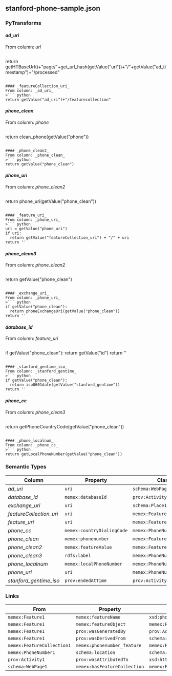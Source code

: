 ## stanford-phone-sample.json

### PyTransforms
#### _ad_uri_
From column: _url_
>``` python
return getHTBaseUrl()+"page/"+get_url_hash(getValue("url"))+"/"+getValue("ad_timestamp")+"/processed"
```

#### _featureCollection_uri_
From column: _ad_uri_
>``` python
return getValue("ad_uri")+"/featurecollection"
```

#### _phone_clean_
From column: _phone_
>``` python
return clean_phone(getValue("phone"))
```

#### _phone_clean2_
From column: _phone_clean_
>``` python
return getValue("phone_clean")
```

#### _phone_uri_
From column: _phone_clean2_
>``` python
return phone_uri(getValue("phone_clean"))
```

#### _feature_uri_
From column: _phone_uri_
>``` python
uri = getValue("phone_uri")
if uri:
  return getValue("featureCollection_uri") + "/" + uri
return ''
```

#### _phone_clean3_
From column: _phone_clean2_
>``` python
return getValue("phone_clean")
```

#### _exchange_uri_
From column: _phone_uri_
>``` python
if getValue("phone_clean"):
  return phoneExchangeUri(getValue("phone_clean"))
return ''
```

#### _database_id_
From column: _feature_uri_
>``` python
if getValue("phone_clean"):
  return getValue("id")
return ''
```

#### _stanford_gentime_iso_
From column: _stanford_gentime_
>``` python
if getValue("phone_clean"):
  return iso8601date(getValue("stanford_gentime"))
return ''
```

#### _phone_cc_
From column: _phone_clean3_
>``` python
return getPhoneCountryCode(getValue("phone_clean"))
```

#### _phone_localnum_
From column: _phone_cc_
>``` python
return getLocalPhoneNumber(getValue("phone_clean"))
```


### Semantic Types
| Column | Property | Class |
|  ----- | -------- | ----- |
| _ad_uri_ | `uri` | `schema:WebPage1`|
| _database_id_ | `memex:databaseId` | `prov:Activity1`|
| _exchange_uri_ | `uri` | `schema:Place1`|
| _featureCollection_uri_ | `uri` | `memex:FeatureCollection1`|
| _feature_uri_ | `uri` | `memex:Feature1`|
| _phone_cc_ | `memex:countryDialingCode` | `memex:PhoneNumber1`|
| _phone_clean_ | `memex:phonenumber` | `memex:Feature1`|
| _phone_clean2_ | `memex:featureValue` | `memex:Feature1`|
| _phone_clean3_ | `rdfs:label` | `memex:PhoneNumber1`|
| _phone_localnum_ | `memex:localPhoneNumber` | `memex:PhoneNumber1`|
| _phone_uri_ | `uri` | `memex:PhoneNumber1`|
| _stanford_gentime_iso_ | `prov:endedAtTime` | `prov:Activity1`|


### Links
| From | Property | To |
|  --- | -------- | ---|
| `memex:Feature1` | `memex:featureName` | `xsd:phonenumber`|
| `memex:Feature1` | `memex:featureObject` | `memex:PhoneNumber1`|
| `memex:Feature1` | `prov:wasGeneratedBy` | `prov:Activity1`|
| `memex:Feature1` | `prov:wasDerivedFrom` | `schema:WebPage1`|
| `memex:FeatureCollection1` | `memex:phonenumber_feature` | `memex:Feature1`|
| `memex:PhoneNumber1` | `schema:location` | `schema:Place1`|
| `prov:Activity1` | `prov:wasAttributedTo` | `xsd:http://dig.isi.edu/ht/data/software/extractor/stanford/version/1`|
| `schema:WebPage1` | `memex:hasFeatureCollection` | `memex:FeatureCollection1`|
